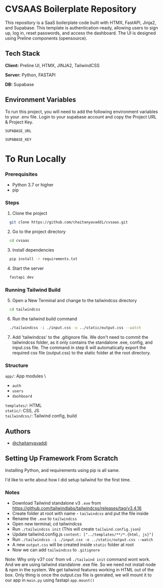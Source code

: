 
# CVSAAS Boilerplate Repository

This repository is a SaaS boilerplate code built with HTMX, FastAPI, Jinja2, and Supabase. This template is authentication-ready, allowing users to sign up, log in, reset passwords, and access the dashboard. The UI is designed using Preline components (opensource).



## Tech Stack

**Client:** Preline UI, HTMX, JINJA2, TailwindCSS

**Server:** Python, FASTAPI

**DB:** Supabase


## Environment Variables

To run this project, you will need to add the following environment variables to your .env file. Login to your supabase account and copy the Project URL & Project Key.

`SUPABASE_URL`

`SUPABASE_KEY`


# To Run Locally
### Prerequisites

- Python 3.7 or higher
- pip

### Steps
1. Clone the project

```bash
  git clone https://github.com/chaitanyavaddi/cvsaas.git
```

2. Go to the project directory

```bash
  cd cvsaas
```

3. Install dependencies

```bash
  pip install -r requirements.txt
```

4. Start the server

```bash
  fastapi dev
```

### Running Tailwind Build 

5. Open a New Terminal and change to the tailwindcss directory

```bash
  cd tailwindcss
```

6. Run the tailwind build command

```bash
  ./tailwindcss -i ./input.css -o ../static/output.css --watch
```

7. Add 'tailwindcss' to the .gitignore file. We don't need to commit the tailwindcss folder, as it only contains the standalone .exe, config, and input.css file. The command in step 6 will automatically export the required css file (output.css) to the static folder at the root directory.

### Structure
```app/```: App modules \
- ```auth```
- ```users```
- ```dashboard```

```templates/```: HTML \
```static/```: CSS, JS \
```tailwindcss/```: Tailwind config, build
## Authors

- [@chaitanyavaddi](https://www.github.com/chaitanyavaddi)


## Setting Up Framework From Scratch

Installing Python, and requirements using pip is all same.

I'd like to write about how I did setup tailwind for the first time.

### Notes

- Download Tailwind standalone v3 ```.exe``` from https://github.com/tailwindlabs/tailwindcss/releases/tag/v3.4.16
- Create folder at root with name - ```tailwindcss``` and put the file inside
- Rename the ```.exe``` to ```tailwindcss```
- Open new terminal, cd tailwindcss
- Run ```./tailwindcss init``` (This will create ```tailwind.config.json```)
- Update tailwind.config.js ```content: ["../templates/**/*.{html, js}"]```
- Run ```./tailwindcss -i ./input.css -o ../static/output.css --watch```
- A new ```output.css``` will be created inside ```static``` folder at root
- Now we can add ```tailwindcss``` to ```.gitignore```

Note: Why only v3? cos' from v4 ```./tailwind init``` command wont work. And we are using tailwind standalone .exe file. So we need not install node & npm in the system. We get tailwind features working in HTML out of the box. Only thing is once the output.css file is genrated, we will mount it to our app in ```main.py``` using fastapi ```app.mount()``` 
